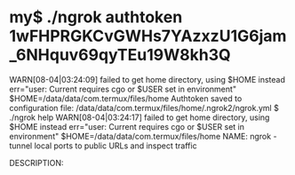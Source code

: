 # my$ ./ngrok authtoken 1wFHPRGKCvGWHs7YAzxzU1G6jam_6NHquv69qyTEu19W8kh3Q
WARN[08-04|03:24:09] failed to get home directory, using $HOME instead err="user: Current requires cgo or $USER set in environment" $HOME=/data/data/com.termux/files/home
Authtoken saved to configuration file: /data/data/com.termux/files/home/.ngrok2/ngrok.yml
$ ./ngrok help
WARN[08-04|03:24:17] failed to get home directory, using $HOME instead err="user: Current requires cgo or $USER set in environment" $HOME=/data/data/com.termux/files/home
NAME:
   ngrok - tunnel local ports to public URLs and inspect traffic

DESCRIPTION:
